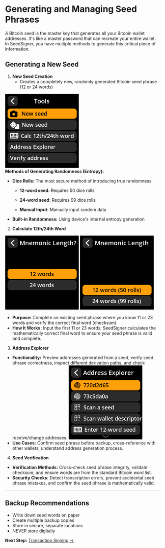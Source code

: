 # Generating and Managing Seed Phrases
A Bitcoin seed is the master key that generates all your Bitcoin wallet addresses. It's like a master password that can recreate your entire wallet. In SeedSigner, you have multiple methods to generate this critical piece of information.

## Generating a New Seed
1. **New Seed Creation**
   - Creates a completely new, randomly generated Bitcoin seed phrase (12 or 24 words)

![Generate Seed Menu](https://github.com/SeedSigner/seedsigner-screenshots/raw/dev/en/tools_views/ToolsMenuView.png)  
**Methods of Generating Randomness (Entropy):**
- **Dice Rolls:** The most secure method of introducing true randomness
  - **12-word seed:** Requires 50 dice rolls
  - **24-word seed:** Requires 99 dice rolls  

  - **Manual Input:** Manually input random data
- **Built-in Randomness:** Using device's internal entropy generation
   

2.  **Calculate 12th/24th Word**

  ![Generate Seed Menu](https://github.com/SeedSigner/seedsigner-screenshots/raw/dev/en/tools_views/ToolsImageEntropyMnemonicLengthView.png)  ![Generate Seed Menu](https://github.com/SeedSigner/seedsigner-screenshots/raw/dev/en/tools_views/ToolsDiceEntropyMnemonicLengthView.png)
  
- **Purpose:** Complete an existing seed phrase where you know 11 or 23 words and verify the correct final word (checksum)
- **How It Works:** Input the first 11 or 23 words; SeedSigner calculates the mathematically correct final word to ensure your seed phrase is valid and complete. 

3. **Address Explorer**
- **Functionality:** Preview addresses generated from a seed, verify seed phrase correctness, inspect different derivation paths, and check receive/change addresses.
![Generate Seed Menu](https://github.com/SeedSigner/seedsigner-screenshots/raw/dev/en/tools_views/ToolsAddressExplorerSelectSourceView.png)  
- **Use Cases:** Confirm seed phrase before backup, cross-reference with other wallets, understand address generation process.


4. **Seed Verification**
- **Verification Methods:** Cross-check seed phrase integrity, validate checksum, and ensure words are from the standard Bitcoin word list.
- **Security Checks:** Detect transcription errors, prevent accidental seed phrase mistakes, and confirm the seed phrase is mathematically valid.

---


## Backup Recommendations

* Write down seed words on paper
* Create multiple backup copies
* Store in secure, separate locations
* NEVER store digitally


**Next Step:** [Transaction Signing →](./transaction_signing.md)
